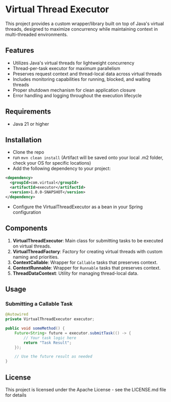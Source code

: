 # Virtual Thread Executor

This project provides a custom wrapper/library built on top of Java's virtual threads, designed to maximize concurrency while maintaining context in multi-threaded environments.

## Features

- Utilizes Java's virtual threads for lightweight concurrency
- Thread-per-task executor for maximum parallelism
- Preserves request context and thread-local data across virtual threads
- Includes monitoring capabilities for running, blocked, and waiting threads
- Proper shutdown mechanism for clean application closure
- Error handling and logging throughout the execution lifecycle

## Requirements

- Java 21 or higher

## Installation

- Clone the repo
- run `mvn clean install` (Artifact will be saved onto your local .m2 folder, check your OS for specific locations)
- Add the following dependency to your project:

```xml
<dependency>
  <groupId>com.virtual</groupId>
  <artifactId>executor</artifactId>
  <version>1.0.0-SNAPSHOT</version>
</dependency>
```
- Configure the VirtualThreadExecutor as a bean in your Spring configuration

## Components

1. **VirtualThreadExecutor**: Main class for submitting tasks to be executed on virtual threads.
2. **VirtualThreadFactory**: Factory for creating virtual threads with custom naming and priorities.
3. **ContextCallable**: Wrapper for `Callable` tasks that preserves context.
4. **ContextRunnable**: Wrapper for `Runnable` tasks that preserves context.
5. **ThreadDataContext**: Utility for managing thread-local data.

## Usage

### Submitting a Callable Task

```java
@Autowired
private VirtualThreadExecutor executor;

public void someMethod() {
    Future<String> future = executor.submitTask(() -> {
        // Your task logic here
        return "Task Result";
    });

    // Use the future result as needed
}

```


## License

This project is licensed under the Apache License - see the LICENSE.md file for details